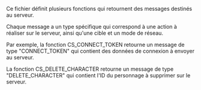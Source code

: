 Ce fichier définit plusieurs fonctions qui retournent des messages destinés au serveur. 

Chaque message a un type spécifique qui correspond à une action à réaliser sur le serveur, ainsi qu'une cible et un mode de réseau.

Par exemple, la fonction CS_CONNECT_TOKEN retourne un message de type "CONNECT_TOKEN" qui contient des données de connexion à envoyer au serveur. 

La fonction CS_DELETE_CHARACTER retourne un message de type "DELETE_CHARACTER" qui contient l'ID du personnage à supprimer sur le serveur.